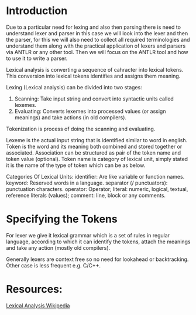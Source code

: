 # Introduction
Due to a particular need for lexing and also then parsing there is need to 
understand lexer and parser in this case we will look into the lexer and then
the parser, for this we will also need to collect all required terminologies
and understand them along with the practical application of lexers and parsers
via ANTLR or any other tool. Then we will focus on the ANTLR tool and how to use
it to write a parser.

Lexical analysis is converting a sequence of cahracter into lexical tokens. 
This conversion into lexical tokens identifies and assigns them meaning.

Lexing (Lexical analysis) can be divided into two stages:

1. Scanning: Take input string and convert into syntactic units called lexemes.
2. Evaluating: Converts lexemes into processed values (or assign meanings) and take actions (in old compilers).

Tokenization is process of doing the scanning and evaluating.

Lexeme is the actual input string that is identified similar to word in english.
Token is the word and its meaning both combined and stored together or associated. 
Association can be structured as pair of the token name and token value (optional).
Token name is category of lexical unit, simply stated it is the name of the type of
token which can be as below.

Categories Of Lexical Units:
identifier: Are like variable or function names.
keyword: Reserved words in a language.
separator (/ punctuators): punctuation characters.
operator: Operator;
literal: numeric, logical, textual, reference literals (values);
comment: line, block or any comments.

# Specifying the Tokens

For lexer we give it lexical grammar which is a set of rules in regular language, 
according to which it can identify the tokens, attach the meanings and take any action 
(mostly old compilers).

Generally lexers are context free so no need for lookahead or backtracking. Other case is less frequent e.g. C/C++.



# Resources:

[Lexical Analysis Wikipedia](https://en.wikipedia.org/wiki/Lexical_analysis)

